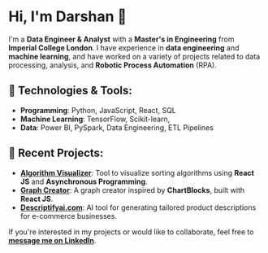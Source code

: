 # Hi, I'm Darshan 👋

I'm a **Data Engineer & Analyst** with a **Master's in Engineering** from **Imperial College London**. I have experience in **data engineering** and **machine learning**, and have worked on a variety of projects related to data processing, analysis, and **Robotic Process Automation** (RPA).


## 🔧 **Technologies & Tools**:
- **Programming**: Python, JavaScript, React, SQL
- **Machine Learning**: TensorFlow, Scikit-learn, 
- **Data**: Power BI, PySpark, Data Engineering, ETL Pipelines

## 🌱 **Recent Projects**:
- **[Algorithm Visualizer](https://classy-cheesecake-233ae7.netlify.app/)**: Tool to visualize sorting algorithms using **React JS** and **Asynchronous Programming**.
- **[Graph Creator](https://gentle-chimera-e87178.netlify.app/)**: A graph creator inspired by **ChartBlocks**, built with **React JS**.
- **[Descriptifyai.com](https://www.descriptifyai.com)**: AI tool for generating tailored product descriptions for e-commerce businesses.

If you're interested in my projects or would like to collaborate, feel free to **[message me on LinkedIn](https://www.linkedin.com/in/darshandesai95)**.
